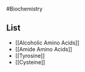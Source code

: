 #Biochemistry
## List
* [[Alcoholic Amino Acids]]
* [[Amide Amino Acids]]
* [[Tyrosine]]
* [[Cysteine]]
